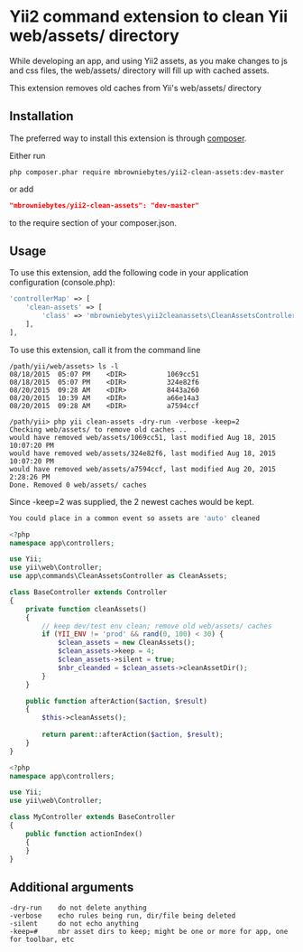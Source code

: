 Yii2 command extension to clean Yii web/assets/ directory
===================================

While developing an app, and using Yii2 assets, as you make changes to js and css files, the web/assets/ directory will fill up with cached assets.  

This extension removes old caches from Yii's web/assets/ directory

Installation
------------

The preferred way to install this extension is through [composer](http://getcomposer.org/download/).

Either run

```
php composer.phar require mbrowniebytes/yii2-clean-assets:dev-master
```

or add

```json
"mbrowniebytes/yii2-clean-assets": "dev-master"
```

to the require section of your composer.json.


Usage
-----

To use this extension, add the following code in your application configuration (console.php):
```php
'controllerMap' => [
    'clean-assets' => [
        'class' => 'mbrowniebytes\yii2cleanassets\CleanAssetsController',
    ],
],
```
To use this extension, call it from the command line 

```
/path/yii/web/assets> ls -l
08/18/2015  05:07 PM    <DIR>          1069cc51
08/18/2015  05:07 PM    <DIR>          324e82f6
08/20/2015  09:28 AM    <DIR>          8443a260
08/20/2015  10:39 AM    <DIR>          a66e14a3
08/20/2015  09:28 AM    <DIR>          a7594ccf

/path/yii> php yii clean-assets -dry-run -verbose -keep=2
Checking web/assets/ to remove old caches ..
would have removed web/assets/1069cc51, last modified Aug 18, 2015 10:07:20 PM
would have removed web/assets/324e82f6, last modified Aug 18, 2015 10:07:20 PM
would have removed web/assets/a7594ccf, last modified Aug 20, 2015 2:28:26 PM
Done. Removed 0 web/assets/ caches
```

Since -keep=2 was supplied, the 2 newest caches would be kept.

```php
You could place in a common event so assets are 'auto' cleaned

<?php
namespace app\controllers;

use Yii;
use yii\web\Controller;
use app\commands\CleanAssetsController as CleanAssets;

class BaseController extends Controller
{
	private function cleanAssets()
	{
		// keep dev/test env clean; remove old web/assets/ caches
		if (YII_ENV != 'prod' && rand(0, 100) < 30) {
			$clean_assets = new CleanAssets();
			$clean_assets->keep = 4;
			$clean_assets->silent = true;
			$nbr_cleanded = $clean_assets->cleanAssetDir();
		}
	}

	public function afterAction($action, $result)
	{
		$this->cleanAssets();
		
		return parent::afterAction($action, $result);
	}
}

<?php
namespace app\controllers;

use Yii;
use yii\web\Controller;

class MyController extends BaseController
{
    public function actionIndex()
    {
    }
}

```

Additional arguments
-------------------
```
-dry-run	do not delete anything
-verbose	echo rules being run, dir/file being deleted
-silent		do not echo anything
-keep=#		nbr asset dirs to keep; might be one or more for app, one for toolbar, etc
```
